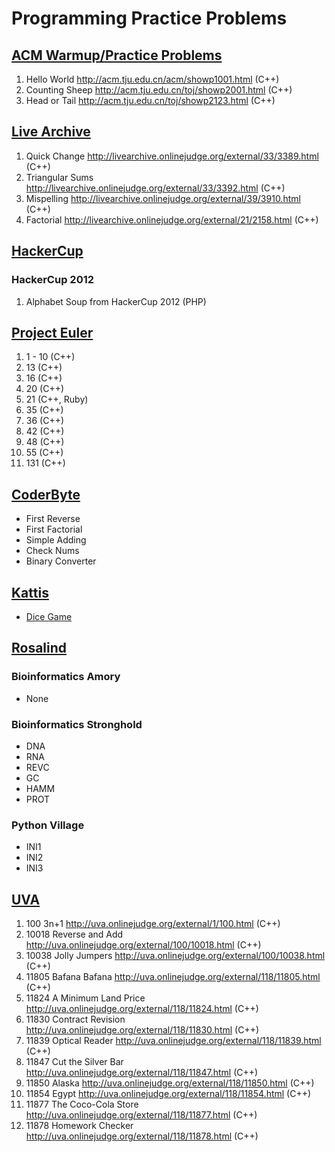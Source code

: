 # Programming Practice Problems

## [ACM Warmup/Practice Problems](http://acm.tju.edu.cn)

1. Hello World http://acm.tju.edu.cn/acm/showp1001.html (C++)
2. Counting Sheep http://acm.tju.edu.cn/toj/showp2001.html (C++)
3. Head or Tail http://acm.tju.edu.cn/toj/showp2123.html (C++)

## [Live Archive](http://livearchive.onlinejudge.org)

1. Quick Change http://livearchive.onlinejudge.org/external/33/3389.html (C++)
2. Triangular Sums http://livearchive.onlinejudge.org/external/33/3392.html (C++)
3. Mispelling http://livearchive.onlinejudge.org/external/39/3910.html (C++)
4. Factorial http://livearchive.onlinejudge.org/external/21/2158.html (C++)

## [HackerCup](https://www.facebook.com/hackercup)

### HackerCup 2012
1. Alphabet Soup from HackerCup 2012 (PHP)

## [Project Euler](https://projecteuler.net/)

1. 1 - 10 (C++)
2. 13 (C++)
3. 16 (C++)
4. 20 (C++)
5. 21 (C++, Ruby)
6. 35 (C++)
7. 36 (C++)
8. 42 (C++)
9. 48 (C++)
10. 55 (C++)
11. 131 (C++)

## [CoderByte](http://coderbyte.com/)

- First Reverse
- First Factorial
- Simple Adding
- Check Nums
- Binary Converter

## [Kattis](https://open.kattis.com/)

- [Dice Game](https://open.kattis.com/problems/dicegame)

## [Rosalind](http://rosalind.info/)

### Bioinformatics Amory

- None

### Bioinformatics Stronghold

- DNA
- RNA
- REVC
- GC
- HAMM
- PROT

### Python Village

- INI1
- INI2
- INI3

## [UVA](http://uva.onlinejudge.org/)
1.  100   3n+1 http://uva.onlinejudge.org/external/1/100.html (C++)
2.  10018 Reverse and Add http://uva.onlinejudge.org/external/100/10018.html (C++)
3.  10038 Jolly Jumpers http://uva.onlinejudge.org/external/100/10038.html (C++)
4.  11805 Bafana Bafana http://uva.onlinejudge.org/external/118/11805.html (C++)
5.  11824 A Minimum Land Price http://uva.onlinejudge.org/external/118/11824.html (C++)
6.  11830 Contract Revision http://uva.onlinejudge.org/external/118/11830.html (C++)
7.  11839 Optical Reader http://uva.onlinejudge.org/external/118/11839.html (C++)
8.  11847 Cut the Silver Bar http://uva.onlinejudge.org/external/118/11847.html (C++)
9.  11850 Alaska http://uva.onlinejudge.org/external/118/11850.html (C++)
10. 11854 Egypt http://uva.onlinejudge.org/external/118/11854.html (C++)
11. 11877 The Coco-Cola Store http://uva.onlinejudge.org/external/118/11877.html (C++)
12. 11878 Homework Checker http://uva.onlinejudge.org/external/118/11878.html (C++)
